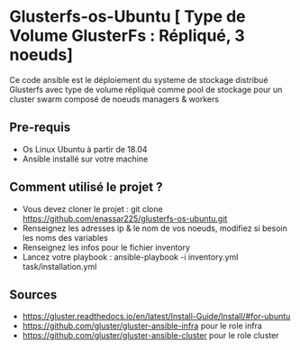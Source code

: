 # Glusterfs-os-Ubuntu [ Type de Volume GlusterFs : Répliqué, 3 noeuds]
Ce code ansible est le déploiement du systeme de stockage distribué Glusterfs avec type de volume répliqué comme pool de stockage pour un cluster swarm composé de noeuds managers & workers

## Pre-requis

* Os Linux Ubuntu à partir de 18.04
* Ansible installé sur votre machine

## Comment utilisé le projet ?

* Vous devez cloner le projet : git clone https://github.com/enassar225/glusterfs-os-ubuntu.git
* Renseignez les adresses ip & le nom de vos noeuds, modifiez si besoin les noms des variables
* Renseignez les infos pour le fichier inventory
* Lancez votre playbook : ansible-playbook -i inventory.yml task/installation.yml

## Sources

* https://gluster.readthedocs.io/en/latest/Install-Guide/Install/#for-ubuntu
* https://github.com/gluster/gluster-ansible-infra pour le role infra
* https://github.com/gluster/gluster-ansible-cluster pour le role cluster

